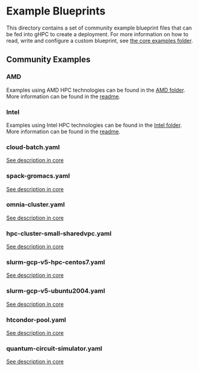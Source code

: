 # Example Blueprints

This directory contains a set of community example blueprint files that can be
fed into gHPC to create a deployment. For more information on how to read, write
and configure a custom blueprint, see
[the core examples folder](../../examples/README.md).

## Community Examples

### AMD

Examples using AMD HPC technologies can be found in the
[AMD folder](AMD). More information can be found in the
[readme](AMD/README.md).

### Intel

Examples using Intel HPC technologies can be found in the
[Intel folder](intel). More information can be found in the
[readme](intel/README.md).

### cloud-batch.yaml

[See description in core](../../examples/README.md/#cloud-batchyaml--)

### spack-gromacs.yaml

[See description in core](../../examples/README.md#spack-gromacsyaml--)

### omnia-cluster.yaml

[See description in core](../../examples/README.md#omnia-clusteryaml--)

### hpc-cluster-small-sharedvpc.yaml

[See description in core](../../examples/README.md#hpc-cluster-small-sharedvpcyaml--)

### slurm-gcp-v5-hpc-centos7.yaml

[See description in core](../../examples/README.md#slurm-gcp-v5-hpc-centos7yaml-)

### slurm-gcp-v5-ubuntu2004.yaml

[See description in core](../../examples/README.md#slurm-gcp-v5-ubuntu2004yaml-)

### htcondor-pool.yaml

[See description in core](../../examples/README.md#htcondor-poolyaml--)

### quantum-circuit-simulator.yaml

[See description in core](../../examples/README.md#quantum-circuit-simulatoryaml-)
